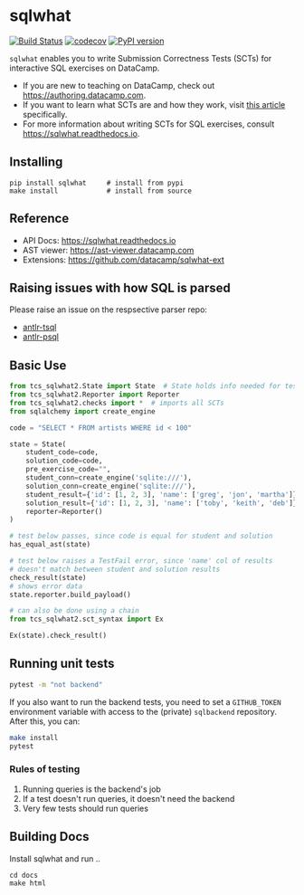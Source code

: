 # sqlwhat

[![Build Status](https://travis-ci.org/datacamp/sqlwhat.svg?branch=master)](https://travis-ci.org/datacamp/sqlwhat)
[![codecov](https://codecov.io/gh/datacamp/sqlwhat/branch/master/graph/badge.svg)](https://codecov.io/gh/datacamp/sqlwhat)
[![PyPI version](https://badge.fury.io/py/sqlwhat.svg)](https://badge.fury.io/py/sqlwhat)

`sqlwhat` enables you to write Submission Correctness Tests (SCTs) for interactive SQL exercises on DataCamp.

- If you are new to teaching on DataCamp, check out https://authoring.datacamp.com.
- If you want to learn what SCTs are and how they work, visit [this article](https://authoring.datacamp.com/courses/exercises/technical-details/sct.html) specifically.
- For more information about writing SCTs for SQL exercises, consult https://sqlwhat.readthedocs.io.

## Installing

```
pip install sqlwhat     # install from pypi
make install            # install from source
```

## Reference

* API Docs: https://sqlwhat.readthedocs.io
* AST viewer: https://ast-viewer.datacamp.com
* Extensions: https://github.com/datacamp/sqlwhat-ext

## Raising issues with how SQL is parsed

Please raise an issue on the respsective parser repo:

* [antlr-tsql](https://github.com/datacamp/antlr-tsql)
* [antlr-psql](https://github.com/datacamp/antlr-plsql)

## Basic Use

```python
from tcs_sqlwhat2.State import State  # State holds info needed for tests
from tcs_sqlwhat2.Reporter import Reporter
from tcs_sqlwhat2.checks import *  # imports all SCTs
from sqlalchemy import create_engine

code = "SELECT * FROM artists WHERE id < 100"

state = State(
    student_code=code,
    solution_code=code,
    pre_exercise_code="",
    student_conn=create_engine('sqlite:///'),
    solution_conn=create_engine('sqlite:///'),
    student_result={'id': [1, 2, 3], 'name': ['greg', 'jon', 'martha']},
    solution_result={'id': [1, 2, 3], 'name': ['toby', 'keith', 'deb']},
    reporter=Reporter()
)

# test below passes, since code is equal for student and solution
has_equal_ast(state)

# test below raises a TestFail error, since 'name' col of results
# doesn't match between student and solution results
check_result(state)
# shows error data
state.reporter.build_payload()

# can also be done using a chain
from tcs_sqlwhat2.sct_syntax import Ex

Ex(state).check_result()
```

## Running unit tests

```bash
pytest -m "not backend"
```

If you also want to run the backend tests, you need to set a `GITHUB_TOKEN` environment variable with access to the (private) `sqlbackend` repository.
After this, you can:

```bash
make install
pytest
```

### Rules of testing

1. Running queries is the backend's job
2. If a test doesn't run queries, it doesn't need the backend
3. Very few tests should run queries

## Building Docs

Install sqlwhat and run ..

```
cd docs
make html
```
